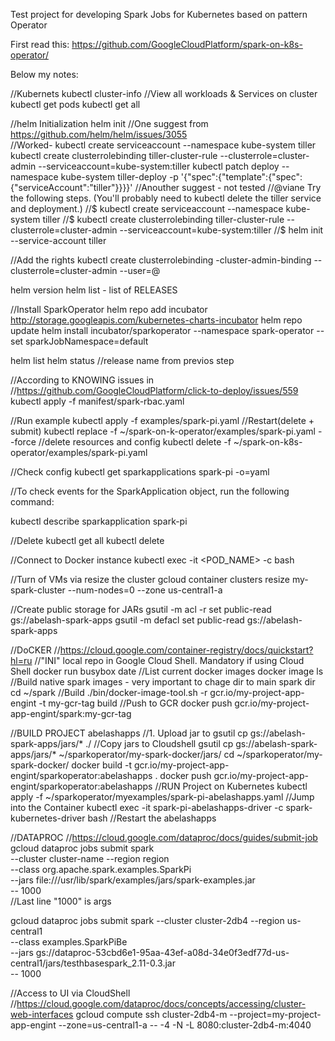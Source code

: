 Test project for developing
Spark Jobs for Kubernetes based on pattern Operator

First read this: 
https://github.com/GoogleCloudPlatform/spark-on-k8s-operator/

Below my notes: 

//Kubernets
kubectl cluster-info
//View all workloads & Services on cluster
kubectl get pods
kubectl get all

//helm Initialization
helm init 
//One suggest from  https://github.com/helm/helm/issues/3055  
//Worked- 
kubectl create serviceaccount --namespace kube-system tiller
kubectl create clusterrolebinding tiller-cluster-rule --clusterrole=cluster-admin --serviceaccount=kube-system:tiller
kubectl patch deploy --namespace kube-system tiller-deploy -p '{"spec":{"template":{"spec":{"serviceAccount":"tiller"}}}}'
//Anouther suggest - not tested 
//@viane Try the following steps. (You'll probably need to kubectl delete the tiller service and deployment.)
//$ kubectl create serviceaccount --namespace kube-system tiller
//$ kubectl create clusterrolebinding tiller-cluster-rule --clusterrole=cluster-admin --serviceaccount=kube-system:tiller
//$ helm init --service-account tiller

//Add the rights
kubectl create clusterrolebinding <user>-cluster-admin-binding --clusterrole=cluster-admin --user=<user>@<domain>


helm version
helm list  -  list of RELEASES

//Install SparkOperator
helm repo add incubator http://storage.googleapis.com/kubernetes-charts-incubator
helm repo update
helm install incubator/sparkoperator --namespace spark-operator --set sparkJobNamespace=default


helm list 
helm status <spark-operator-release-name>  //release name from previos step

//According to KNOWING issues in
//https://github.com/GoogleCloudPlatform/click-to-deploy/issues/559
kubectl apply -f manifest/spark-rbac.yaml


//Run example 
kubectl apply -f examples/spark-pi.yaml
//Restart(delete + submit)
kubectl replace -f ~/spark-on-k-operator/examples/spark-pi.yaml --force
//delete resources and config
kubectl delete -f ~/spark-on-k8s-operator/examples/spark-pi.yaml 

//Check config
kubectl get sparkapplications spark-pi -o=yaml

//To check events for the SparkApplication object, run the following command:

kubectl describe sparkapplication spark-pi

//Delete 
kubectl get all
kubectl delete

//Connect to Docker instance 
kubectl exec -it <POD_NAME> -c <CONTAINER NAME> bash

//Turn of VMs via resize the cluster
gcloud container clusters resize my-spark-cluster --num-nodes=0 --zone us-central1-a

//Create public storage for JARs
gsutil -m acl -r set public-read gs://abelash-spark-apps
gsutil -m defacl set public-read gs://abelash-spark-apps


//DoCKER 
//https://cloud.google.com/container-registry/docs/quickstart?hl=ru
//"INI" local repo in Google Cloud Shell. Mandatory if using Cloud Shell
docker run busybox date
//List current docker images 
docker image ls
//Build native spark images - very important to chage dir to main spark dir 
cd ~/spark
//Build
./bin/docker-image-tool.sh -r gcr.io/my-project-app-engint -t my-gcr-tag build
//Push to GCR
docker push gcr.io/my-project-app-engint/spark:my-gcr-tag

//BUILD PROJECT abelashapps
//1. Upload jar to gsutil cp gs://abelash-spark-apps/jars/* ./
//Copy jars to Cloudshell
gsutil cp gs://abelash-spark-apps/jars/* ~/sparkoperator/my-spark-docker/jars/
cd ~/sparkoperator/my-spark-docker/
docker build -t gcr.io/my-project-app-engint/sparkoperator:abelashapps .
docker push gcr.io/my-project-app-engint/sparkoperator:abelashapps
//RUN Project on Kubernetes 
kubectl apply -f ~/sparkoperator/myexamples/spark-pi-abelashapps.yaml 
//Jump into the Container 
kubectl exec -it spark-pi-abelashapps-driver -c spark-kubernetes-driver bash
//Restart the abelashapps
 




//DATAPROC
//https://cloud.google.com/dataproc/docs/guides/submit-job
gcloud dataproc jobs submit spark \
    --cluster cluster-name --region region \
    --class org.apache.spark.examples.SparkPi \
    --jars file:///usr/lib/spark/examples/jars/spark-examples.jar \
    -- 1000   
//Last line "1000"  is args   

gcloud dataproc jobs submit spark     --cluster cluster-2db4 --region us-central1     \
	--class examples.SparkPiBe     
	--jars gs://dataproc-53cbd6e1-95aa-43ef-a08d-34e0f3edf77d-us-central1/jars/testhbasespark_2.11-0.3.jar  \
	-- 1000

//Access to UI via CloudShell
//https://cloud.google.com/dataproc/docs/concepts/accessing/cluster-web-interfaces
gcloud compute ssh cluster-2db4-m  --project=my-project-app-engint --zone=us-central1-a  -- -4 -N -L 8080:cluster-2db4-m:4040






